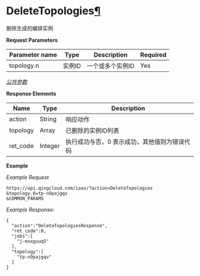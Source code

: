 ---
---

# DeleteTopologies[¶](#deletetopologies "永久链接至标题")

删除生成的编排实例

**Request Parameters**

| Parameter name | Type | Description | Required |
| --- | --- | --- | --- |
| topology.n | 实例ID | 一个或多个实例ID | Yes |

[_公共参数_](../../common/parameters.html#api-common-parameters)

**Response Elements**

| Name | Type | Description |
| --- | --- | --- |
| action | String | 响应动作 |
| topology | Array | 已删除的实例ID列表 |
| ret_code | Integer | 执行成功与否，0 表示成功，其他值则为错误代码 |

**Example**

_Example Request_

```
https://api.qingcloud.com/iaas/?action=DeleteTopologies
&topology.0=tp-n9pajgqv
&COMMON_PARAMS
```

_Example Response_:

```
{
  "action":"DeleteTopologiesResponse",
  "ret_code":0,
  "jobs":[
    "j-mxxguuq5"
  ],
  "topology":[
    "tp-n9pajgqv"
  ]
}
```
